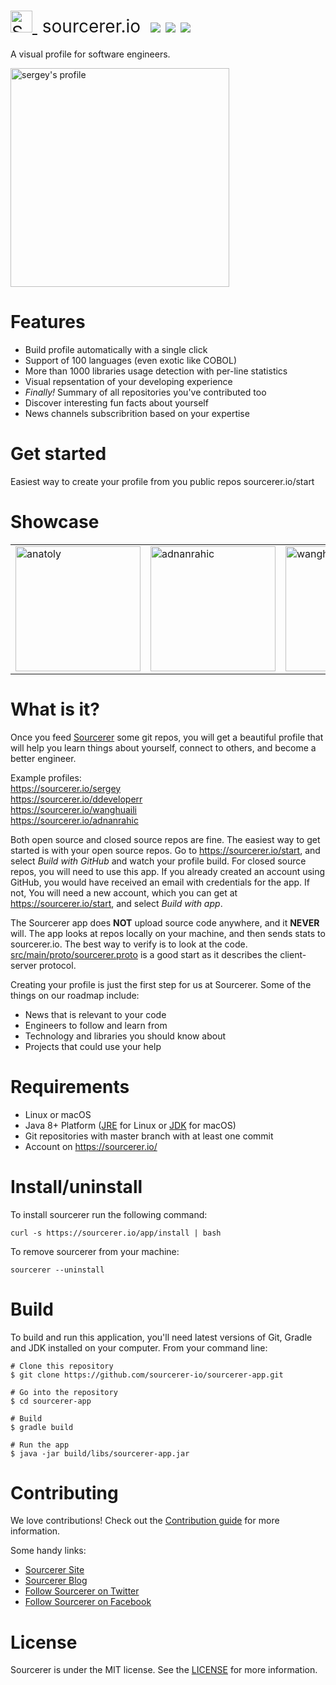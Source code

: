 <h1 style="font-weight:normal">
  <a href="https://sourcerer.io">
    <img src=https://user-images.githubusercontent.com/20287615/34189346-d426d4c2-e4ef-11e7-9da4-cc76a1ed111d.png alt="Sourcerer" width=35>
  </a>
  &nbsp;sourcerer.io&nbsp;
  <a href="https://sourcerer.io/start"><img src=https://img.shields.io/badge/sourcerer-start%20now-brightgreen.svg></a>
  <a href="https://github.com/sourcerer-io/sourcerer-app/releases"><img src=https://img.shields.io/github/release/sourcerer-io/sourcerer-app.svg?colorB=4ec528></a>
  <a href="https://github.com/sourcerer-io/sourcerer-app/blob/master/LICENSE.md"><img src=https://img.shields.io/github/license/sourcerer-io/sourcerer-app.svg></a>
</h1>

A visual profile for software engineers.
<br>

<img height="350" alt="sergey's profile" src="https://user-images.githubusercontent.com/20287615/41503360-cd85b92a-7186-11e8-94a9-c733d93e9f19.gif">
<br>

Features
========
* Build profile automatically with a single click
* Support of 100 languages (even exotic like COBOL)
* More than 1000 libraries usage detection with per-line statistics
* Visual repsentation of your developing experience
* *Finally!* Summary of all repositories you've contributed too 
* Discover interesting fun facts about yourself
* News channels subscribrition based on your expertise

Get started
===========

Easiest way to create your profile from you public repos sourcerer.io/start

Showcase
========

<table>
  <tr>
    <td>
      <a href="https://sourcerer.io">
        <img height="200" alt="anatoly" src="https://user-images.githubusercontent.com/29913247/41805813-34dd2e1e-76b9-11e8-8879-ae01d7c1332a.png">
      </a>
    </td>
    <td>
      <a href="https://sourcerer.io">
        <img height="200" alt="adnanrahic" src="https://user-images.githubusercontent.com/29913247/41805810-34847e36-76b9-11e8-960c-87a8981f9c9c.png">
      </a>
    </td>
    <td>
      <a href="https://sourcerer.io">
        <img height="200" alt="wanghuaili" src="https://user-images.githubusercontent.com/29913247/41805811-34a17414-76b9-11e8-98b6-bd6d2f29d4ed.png">
      </a>
    </td>
    <td>
      <a href="https://sourcerer.io">
        <img height="200" alt="ddeveloperr" src="https://user-images.githubusercontent.com/29913247/41805812-34c084b2-76b9-11e8-8d5a-70a8de2044b3.png">
      </a>
    </td>
    <td>
      <a href="https://sourcerer.io">
        <img height="200" alt="ddeveloperr" src="https://user-images.githubusercontent.com/29913247/41805812-34c084b2-76b9-11e8-8d5a-70a8de2044b3.png">
      </a>
    </td>
    <td>
      <a href="https://sourcerer.io">
        <img height="200" alt="anatoly" src="https://user-images.githubusercontent.com/29913247/41805813-34dd2e1e-76b9-11e8-8879-ae01d7c1332a.png">
      </a>
    </td>
    <td>
      <a href="https://sourcerer.io">
        <img height="200" alt="wanghuaili" src="https://user-images.githubusercontent.com/29913247/41805811-34a17414-76b9-11e8-98b6-bd6d2f29d4ed.png">
      </a>
    </td>
    <td>
      <a href="https://sourcerer.io">
        <img height="200" alt="adnanrahic" src="https://user-images.githubusercontent.com/29913247/41805810-34847e36-76b9-11e8-960c-87a8981f9c9c.png">
      </a>
    </td>
  </tr>
</table>

What is it?
===========

Once you feed [Sourcerer](https://sourcerer.io/) some git repos, you will get a beautiful profile that will help you learn things about yourself, connect to others, and become a better
engineer. 

Example profiles:<br> 
<https://sourcerer.io/sergey><br>
<https://sourcerer.io/ddeveloperr><br>
<https://sourcerer.io/wanghuaili><br>
<https://sourcerer.io/adnanrahic><br>

Both open source and closed source repos are fine. The easiest way to get started is with your open source repos. Go to <https://sourcerer.io/start>, and select *Build with GitHub* and watch your profile build. For closed source repos, you will need to use this app. If you already created an account using GitHub, you would have received an email with credentials for the app.  If not, You will need a new account, which you can get at <https://sourcerer.io/start>, and select *Build with app*.

The Sourcerer app does **NOT** upload source code anywhere, and it **NEVER** will. The app looks at repos locally on your machine, and then sends stats to sourcerer.io. The best way to verify is to look at the code. [src/main/proto/sourcerer.proto](https://github.com/sourcerer-io/sourcerer-app/blob/develop/src/main/proto/sourcerer.proto)
is a good start as it describes the client-server protocol.

Creating your profile is just the first step for us at Sourcerer. Some of the things on our roadmap include:
* News that is relevant to your code
* Engineers to follow and learn from
* Technology and libraries you should know about
* Projects that could use your help


Requirements
============

* Linux or macOS
* Java 8+ Platform ([JRE](http://www.oracle.com/technetwork/java/javase/downloads/jre8-downloads-2133155.html) for Linux or [JDK](http://www.oracle.com/technetwork/java/javase/downloads/jdk8-downloads-2133151.html) for macOS)
* Git repositories with master branch with at least one commit
* Account on <https://sourcerer.io/>

Install/uninstall
=================

To install sourcerer run the following command:

```
curl -s https://sourcerer.io/app/install | bash
```

To remove sourcerer from your machine:

```
sourcerer --uninstall
```

Build
=====

To build and run this application, you'll need latest versions of Git, Gradle and JDK installed on your computer. From your command line:

```
# Clone this repository
$ git clone https://github.com/sourcerer-io/sourcerer-app.git

# Go into the repository
$ cd sourcerer-app

# Build
$ gradle build

# Run the app
$ java -jar build/libs/sourcerer-app.jar
```

Contributing
============

We love contributions!  Check out the [Contribution guide](https://github.com/sourcerer-io/sourcerer-app/blob/master/CONTRIBUTING.md) for more information.

Some handy links:<br>
* [Sourcerer Site](https://sourcerer.io/)
* [Sourcerer Blog](https://blog.sourcerer.io)
* [Follow Sourcerer on Twitter](https://twitter.com/sourcerer_io)
* [Follow Sourcerer on Facebook](https://www.facebook.com/sourcerer.io/)

License
=======
Sourcerer is under the MIT license. See the [LICENSE](https://github.com/sourcerer-io/sourcerer-app/blob/develop/LICENSE.md) for more information.
